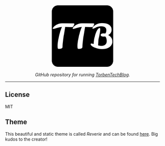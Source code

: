 <div align="center">
  <br>
  <img src="android-chrome-512x512.png" alt="TorbenTechBlog" width="200"/>
  <br>  
  <p align="center">
    <i>GitHub repository for running <a href="https:torbendury.github.io">TorbenTechBlog</a>.</i>
  </p>
</div>

---

## License

MIT

## Theme

This beautiful and static theme is called _Reverie_ and can be found [here](https://github.com/amitmerchant1990/reverie). Big kudos to the creator!
